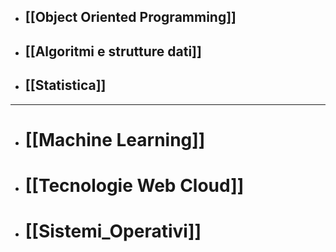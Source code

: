 - ## [[Object Oriented Programming]]
- ## [[Algoritmi e strutture dati]]
- ## [[Statistica]]

---

- # [[Machine Learning]]
- # [[Tecnologie Web Cloud]]
- # [[Sistemi_Operativi]]


